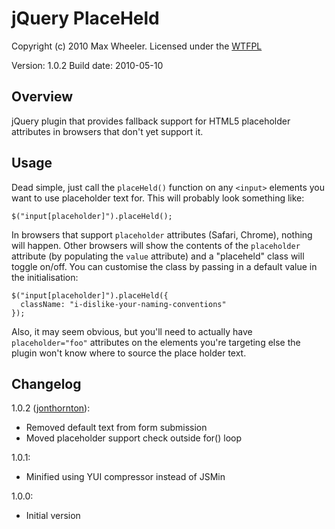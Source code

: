 # jQuery PlaceHeld #

Copyright (c) 2010 Max Wheeler. Licensed under the [WTFPL](http://sam.zoy.org/wtfpl/)

Version:    1.0.2 
Build date: 2010-05-10

## Overview ##

jQuery plugin that provides fallback support for HTML5 placeholder attributes in browsers that don't yet support it.

## Usage ##

Dead simple, just call the `placeHeld()` function on any `<input>` elements you want to use placeholder text for. This will probably look something like:

    $("input[placeholder]").placeHeld();

In browsers that support `placeholder` attributes (Safari, Chrome), nothing will happen. Other browsers will show the contents of the `placeholder` attribute (by populating the `value` attribute) and a "placeheld" class will toggle on/off. You can customise the class by passing in a default value in the initialisation:

    $("input[placeholder]").placeHeld({
      className: "i-dislike-your-naming-conventions"
    });

Also, it may seem obvious, but you'll need to actually have `placeholder="foo"` attributes on the elements you're targeting else the plugin won't know where to source the place holder text.

## Changelog ##

1.0.2 ([jonthornton](http://github.com/jonthornton)):

* Removed default text from form submission
* Moved placeholder support check outside for() loop

1.0.1:

* Minified using YUI compressor instead of JSMin

1.0.0:

* Initial version



